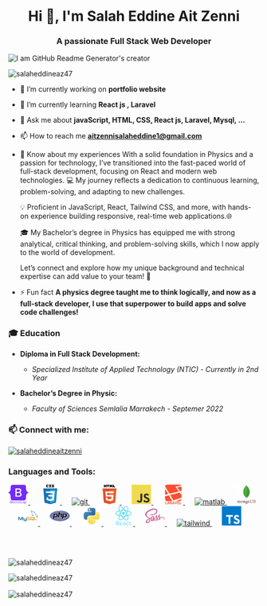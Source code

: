 
<h1 align="center">Hi 👋, I'm Salah Eddine Ait Zenni</h1>
<h3 align="center">A passionate <b>Full Stack Web Developer</b></h3>

<p align="center">
  
![I am GitHub Readme Generator's creator](https://miro.medium.com/v2/resize:fit:1100/format:webp/1*yw0TnheAGN-LPneDaTlaxw.gif)
  
</p> 
<!-- <img align="right" alt="Coding" width="400" src="https://i.giphy.com/media/v1.Y2lkPTc5MGI3NjExNXU1Z2QxdGY5bmFpZWMyaDhmNXZ4N3R2d3IxNW83ZGM4Z3RrbHpzZyZlcD12MV9pbnRlcm5hbF9naWZfYnlfaWQmY3Q9Zw/qgQUggAC3Pfv687qPC/giphy.gif"/>
 -->

<p align="left"> <img src="https://komarev.com/ghpvc/?username=salaheddineaz47&label=Profile%20views&color=0e75b6&style=flat" alt="salaheddineaz47" /> </p>

- 🔭 I’m currently working on **portfolio website**

- 🌱 I’m currently learning **React js , Laravel**

- 💬 Ask me about **javaScript, HTML, CSS, React js, Laravel, Mysql, ...**

- 📫 How to reach me **aitzennisalaheddine1@gmail.com**

- 📄 Know about my experiences
     With a solid foundation in Physics and a passion for technology, I’ve transitioned into the fast-paced world of full-stack development, focusing on React and modern web technologies.
  💻 My journey reflects a dedication to continuous learning, problem-solving, and adapting to new challenges.
  
  💡 Proficient in JavaScript, React, Tailwind CSS, and more, with hands-on experience building responsive, real-time web applications.🌐
  
  🎓 My Bachelor’s degree in Physics has equipped me with strong analytical, critical thinking, and problem-solving skills, which I now apply to the world of development.
   
  Let’s connect and explore how my unique background and technical expertise can add value to your team! 🚀

- ⚡ Fun fact **A physics degree taught me to think logically, and now as a full-stack developer, I use that superpower to build apps and solve code challenges!**

<h3 align="left">🎓 Education</h3>


- **<p><b>Diploma in Full Stack Development:</b></p>** 
  - <p><i>Specialized Institute of Applied Technology (NTIC) - Currently in 2nd Year</i></p>
- **<p><b>Bachelor’s Degree in Physic:</b></p>** 
  - <p><i>Faculty of Sciences Semlalia Marrakech - Septemer 2022</i></p>


<h3 align="left">📫 Connect with me:</h3>
<p align="left">
<a href="https://linkedin.com/in/salaheddineaitzenni" target="blank"><img align="center" src="https://raw.githubusercontent.com/rahuldkjain/github-profile-readme-generator/master/src/images/icons/Social/linked-in-alt.svg" alt="salaheddineaitzenni" height="30" width="40" /></a>
</p>

<h3 align="left">Languages and Tools:</h3>
<p align="left"> <a href="https://getbootstrap.com" target="_blank" rel="noreferrer"> <img src="https://raw.githubusercontent.com/devicons/devicon/master/icons/bootstrap/bootstrap-plain-wordmark.svg" alt="bootstrap" width="40" height="40"/> </a>&nbsp;&nbsp;&nbsp;&nbsp;                  
      <a href="https://www.w3schools.com/css/" target="_blank" rel="noreferrer"> <img src="https://raw.githubusercontent.com/devicons/devicon/master/icons/css3/css3-original-wordmark.svg" alt="css3" width="40" height="40"/> </a>&nbsp;&nbsp;&nbsp;&nbsp;
  <a href="https://git-scm.com/" target="_blank" rel="noreferrer"> <img src="https://www.vectorlogo.zone/logos/git-scm/git-scm-icon.svg" alt="git" width="40" height="40"/> </a>&nbsp;&nbsp;&nbsp;&nbsp;
  <a href="https://www.w3.org/html/" target="_blank" rel="noreferrer"> <img src="https://raw.githubusercontent.com/devicons/devicon/master/icons/html5/html5-original-wordmark.svg" alt="html5" width="40" height="40"/> </a>&nbsp;&nbsp;&nbsp;&nbsp;
  <a href="https://developer.mozilla.org/en-US/docs/Web/JavaScript" target="_blank" rel="noreferrer"> <img src="https://raw.githubusercontent.com/devicons/devicon/master/icons/javascript/javascript-original.svg" alt="javascript" width="40" height="40"/> </a>&nbsp;&nbsp;&nbsp;&nbsp;
  <a href="https://laravel.com/" target="_blank" rel="noreferrer"> <img src="https://raw.githubusercontent.com/devicons/devicon/master/icons/laravel/laravel-plain-wordmark.svg" alt="laravel" width="40" height="40"/> </a>&nbsp;&nbsp;&nbsp;&nbsp;
  <a href="https://www.mathworks.com/" target="_blank" rel="noreferrer"> <img src="https://upload.wikimedia.org/wikipedia/commons/2/21/Matlab_Logo.png" alt="matlab" width="40" height="40"/> </a>&nbsp;&nbsp;&nbsp;&nbsp;
  <a href="https://www.mongodb.com/" target="_blank" rel="noreferrer"> <img src="https://raw.githubusercontent.com/devicons/devicon/master/icons/mongodb/mongodb-original-wordmark.svg" alt="mongodb" width="40" height="40"/> </a> &nbsp;&nbsp;&nbsp;&nbsp;
  <a href="https://www.mysql.com/" target="_blank" rel="noreferrer"> <img src="https://raw.githubusercontent.com/devicons/devicon/master/icons/mysql/mysql-original-wordmark.svg" alt="mysql" width="40" height="40"/> </a>&nbsp;&nbsp;&nbsp;&nbsp;
  <a href="https://www.php.net" target="_blank" rel="noreferrer"> <img src="https://raw.githubusercontent.com/devicons/devicon/master/icons/php/php-original.svg" alt="php" width="40" height="40"/> </a>&nbsp;&nbsp;&nbsp;&nbsp;
  <a href="https://www.python.org" target="_blank" rel="noreferrer"> <img src="https://raw.githubusercontent.com/devicons/devicon/master/icons/python/python-original.svg" alt="python" width="40" height="40"/> </a>&nbsp;&nbsp;&nbsp;&nbsp;
  <a href="https://reactjs.org/" target="_blank" rel="noreferrer"> <img src="https://raw.githubusercontent.com/devicons/devicon/master/icons/react/react-original-wordmark.svg" alt="react" width="40" height="40"/> </a>&nbsp;&nbsp;&nbsp;&nbsp;
  <a href="https://sass-lang.com" target="_blank" rel="noreferrer"> <img src="https://raw.githubusercontent.com/devicons/devicon/master/icons/sass/sass-original.svg" alt="sass" width="40" height="40"/> </a>&nbsp;&nbsp;&nbsp;&nbsp;
  <a href="https://tailwindcss.com/" target="_blank" rel="noreferrer"> <img src="https://www.vectorlogo.zone/logos/tailwindcss/tailwindcss-icon.svg" alt="tailwind" width="40" height="40"/> </a>&nbsp;&nbsp;&nbsp;&nbsp;
  <a href="https://www.typescriptlang.org/" target="_blank" rel="noreferrer"> <img src="https://raw.githubusercontent.com/devicons/devicon/master/icons/typescript/typescript-original.svg" alt="typescript" width="40" height="40"/> </a> </p><br><br>

<p ><img  src="https://github-readme-stats.vercel.app/api/top-langs?username=salaheddineaz47&show_icons=true&locale=en&layout=compact" alt="salaheddineaz47" /></p>
<p><img  src="https://github-readme-stats.vercel.app/api?username=salaheddineaz47&show_icons=true&locale=en" alt="salaheddineaz47" /></p>

<p><img align="center" src="https://github-readme-streak-stats.herokuapp.com/?user=salaheddineaz47&" alt="salaheddineaz47" /></p>
